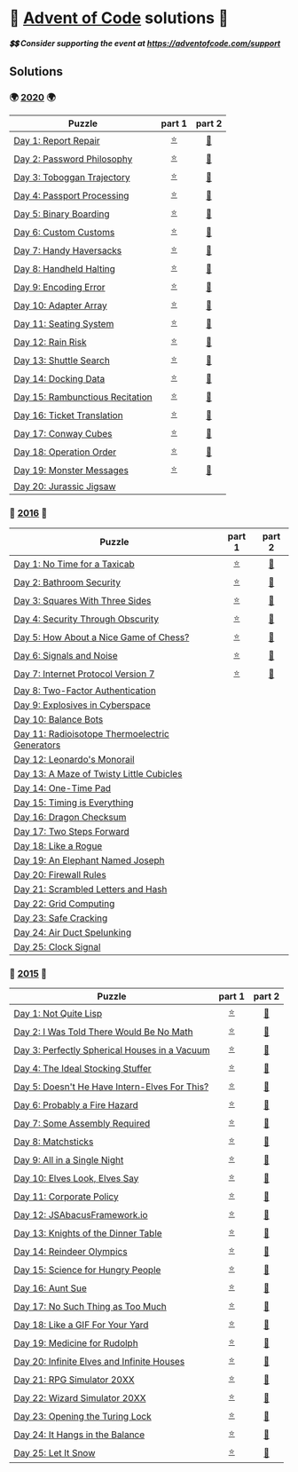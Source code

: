 # :santa: [Advent of Code](https://adventofcode.com/)  solutions :santa:
##### :heavy_dollar_sign::heavy_dollar_sign: Consider supporting the event at https://adventofcode.com/support 

## Solutions
### :earth_africa: [2020](https://adventofcode.com/2020) :earth_africa:
| Puzzle | part 1 | part 2 |
| ------ |:------:|:------:|
| [Day 1: Report Repair](https://adventofcode.com/2020/day/1)                            | [:star:](2020/day1/part1.py "code")    | [:star2:](2020/day1/part2.py "code")    |
| [Day 2: Password Philosophy](https://adventofcode.com/2020/day/2)                      | [:star:](2020/day2/part1.py "code")    | [:star2:](2020/day2/part2.py "code")    |
| [Day 3: Toboggan Trajectory](https://adventofcode.com/2020/day/3)                      | [:star:](2020/day3/part1.py "code")    | [:star2:](2020/day3/part2.py "code")    |
| [Day 4: Passport Processing](https://adventofcode.com/2020/day/4)                      | [:star:](2020/day4/part1.py "code")    | [:star2:](2020/day4/part2.py "code")    |
| [Day 5: Binary Boarding](https://adventofcode.com/2020/day/5)                          | [:star:](2020/day5/part1.py "code")    | [:star2:](2020/day5/part2.py "code")    |
| [Day 6: Custom Customs](https://adventofcode.com/2020/day/6)                           | [:star:](2020/day6/part1.py "code")    | [:star2:](2020/day6/part2.py "code")    |
| [Day 7: Handy Haversacks](https://adventofcode.com/2020/day/7)                         | [:star:](2020/day7/part1.py "code")    | [:star2:](2020/day7/part2.py "code")    |
| [Day 8: Handheld Halting](https://adventofcode.com/2020/day/8)                         | [:star:](2020/day8/part1.py "code")    | [:star2:](2020/day8/part2.py "code")    |
| [Day 9: Encoding Error](https://adventofcode.com/2020/day/9)                           | [:star:](2020/day9/part1+2.py "code")  | [:star2:](2020/day9/part1+2.py "code")  |
| [Day 10: Adapter Array](https://adventofcode.com/2020/day/10)                          | [:star:](2020/day10/part1.py "code")   | [:star2:](2020/day10/part2.py "code")   |
| [Day 11: Seating System](https://adventofcode.com/2020/day/11)                         | [:star:](2020/day11/part1.py "code")   | [:star2:](2020/day11/part2.py "code")   |
| [Day 12: Rain Risk](https://adventofcode.com/2020/day/12)                              | [:star:](2020/day12/part1.py "code")   | [:star2:](2020/day12/part2.py "code")   |
| [Day 13: Shuttle Search](https://adventofcode.com/2020/day/13)                         | [:star:](2020/day13/part1.py "code")   | [:star2:](2020/day13/part2.py "code")   |
| [Day 14: Docking Data](https://adventofcode.com/2020/day/14)                           | [:star:](2020/day14/part1.py "code")   | [:star2:](2020/day14/part2.py "code")   |
| [Day 15: Rambunctious Recitation](https://adventofcode.com/2020/day/15)                | [:star:](2020/day15/part1+2.py "code") | [:star2:](2020/day15/part1+2.py "code") |
| [Day 16: Ticket Translation](https://adventofcode.com/2020/day/16)                     | [:star:](2020/day16/part1+2.py "code") | [:star2:](2020/day16/part1+2.py "code") |
| [Day 17: Conway Cubes](https://adventofcode.com/2020/day/17)                           | [:star:](2020/day17/part1.py "code")   | [:star2:](2020/day17/part2.py "code")   |
| [Day 18: Operation Order](https://adventofcode.com/2020/day/18)                        | [:star:](2020/day18/part1.py "code")   | [:star2:](2020/day18/part2.py "code")   |
| [Day 19: Monster Messages](https://adventofcode.com/2020/day/19)                       | [:star:](2020/day19/part1.py "code")   | [:star2:](2020/day19/part2.py "code")   |
| [Day 20: Jurassic Jigsaw](https://adventofcode.com/2020/day/20)                        |  |  |

### :city_sunrise: [2016](https://adventofcode.com/2016) :city_sunrise:
| Puzzle | part 1 | part 2 |
| ------ |:------:|:------:|
| [Day 1: No Time for a Taxicab](https://adventofcode.com/2016/day/1)                    | [:star:](2016/day1/part1.py "code")   | [:star2:](2016/day1/part2.py "code")   |
| [Day 2: Bathroom Security](https://adventofcode.com/2016/day/2)                        | [:star:](2016/day2/part1.py "code")   | [:star2:](2016/day2/part2.py "code")   |
| [Day 3: Squares With Three Sides](https://adventofcode.com/2016/day/3)                 | [:star:](2016/day3/part1.py "code")   | [:star2:](2016/day3/part2.py "code")   |
| [Day 4: Security Through Obscurity](https://adventofcode.com/2016/day/4)               | [:star:](2016/day4/part1+2.py "code") | [:star2:](2016/day4/part1+2.py "code") |
| [Day 5: How About a Nice Game of Chess?](https://adventofcode.com/2016/day/5)          | [:star:](2016/day5/part1.py "code")   | [:star2:](2016/day5/part2.py "code")   |
| [Day 6: Signals and Noise](https://adventofcode.com/2016/day/6)                        | [:star:](2016/day6/part1+2.py "code") | [:star2:](2016/day6/part1+2.py "code") |
| [Day 7: Internet Protocol Version 7](https://adventofcode.com/2016/day/7)              | [:star:](2016/day7/part1.py "code")   | [:star2:](2016/day7/part2.py "code")   |
| [Day 8: Two-Factor Authentication](https://adventofcode.com/2016/day/8)                |  |  |
| [Day 9: Explosives in Cyberspace](https://adventofcode.com/2016/day/9)                 |  |  |
| [Day 10: Balance Bots](https://adventofcode.com/2016/day/10)                           |  |  |
| [Day 11: Radioisotope Thermoelectric Generators](https://adventofcode.com/2016/day/11) |  |  |
| [Day 12: Leonardo's Monorail](https://adventofcode.com/2016/day/12)                    |  |  |
| [Day 13: A Maze of Twisty Little Cubicles](https://adventofcode.com/2016/day/13)       |  |  |
| [Day 14: One-Time Pad](https://adventofcode.com/2016/day/14)                           |  |  |
| [Day 15: Timing is Everything](https://adventofcode.com/2016/day/15)                   |  |  |
| [Day 16: Dragon Checksum](https://adventofcode.com/2016/day/16)                        |  |  |
| [Day 17: Two Steps Forward](https://adventofcode.com/2016/day/17)                      |  |  |
| [Day 18: Like a Rogue](https://adventofcode.com/2016/day/18)                           |  |  |
| [Day 19: An Elephant Named Joseph](https://adventofcode.com/2016/day/19)               |  |  |
| [Day 20: Firewall Rules](https://adventofcode.com/2016/day/20)                         |  |  |
| [Day 21: Scrambled Letters and Hash](https://adventofcode.com/2016/day/21)             |  |  |
| [Day 22: Grid Computing](https://adventofcode.com/2016/day/22)                         |  |  |
| [Day 23: Safe Cracking](https://adventofcode.com/2016/day/23)                          |  |  |
| [Day 24: Air Duct Spelunking](https://adventofcode.com/2016/day/24)                    |  |  |
| [Day 25: Clock Signal](https://adventofcode.com/2016/day/25)                           |  |  |

### :christmas_tree: [2015](https://adventofcode.com/2015) :christmas_tree:
| Puzzle | part 1 | part 2 |
| ------ |:------:|:------:|
| [Day 1: Not Quite Lisp](https://adventofcode.com/2015/day/1)                           | [:star:](2015/day1/part1.py "code")    | [:star2:](2015/day1/part2.py "code")    |
| [Day 2: I Was Told There Would Be No Math](https://adventofcode.com/2015/day/2)        | [:star:](2015/day2/part1.py "code")    | [:star2:](2015/day2/part2.py "code")    |
| [Day 3: Perfectly Spherical Houses in a Vacuum](https://adventofcode.com/2015/day/3)   | [:star:](2015/day3/part1.py "code")    | [:star2:](2015/day3/part2.py "code")    |
| [Day 4: The Ideal Stocking Stuffer](https://adventofcode.com/2015/day/4)               | [:star:](2015/day4/part1.py "code")    | [:star2:](2015/day4/part2.py "code")    |
| [Day 5: Doesn't He Have Intern-Elves For This?](https://adventofcode.com/2015/day/5)   | [:star:](2015/day5/part1.py "code")    | [:star2:](2015/day5/part2.py "code")    |
| [Day 6: Probably a Fire Hazard](https://adventofcode.com/2015/day/6)                   | [:star:](2015/day6/part1.py "code")    | [:star2:](2015/day6/part2.py "code")    |
| [Day 7: Some Assembly Required](https://adventofcode.com/2015/day/7)                   | [:star:](2015/day7/part1.py "code")    | [:star2:](2015/day7/part2.py "code")    |
| [Day 8: Matchsticks](https://adventofcode.com/2015/day/8)                              | [:star:](2015/day8/part1.py "code")    | [:star2:](2015/day8/part2.py "code")    |
| [Day 9: All in a Single Night](https://adventofcode.com/2015/day/9)                    | [:star:](2015/day9/part1.py "code")    | [:star2:](2015/day9/part2.py "code")    |
| [Day 10: Elves Look, Elves Say](https://adventofcode.com/2015/day/10)                  | [:star:](2015/day10/part1+2.py "code") | [:star2:](2015/day10/part1+2.py "code") |
| [Day 11: Corporate Policy](https://adventofcode.com/2015/day/11)                       | [:star:](2015/day11/part1+2.py "code") | [:star2:](2015/day11/part1+2.py "code") |
| [Day 12: JSAbacusFramework.io](https://adventofcode.com/2015/day/12)                   | [:star:](2015/day12/part1.py "code")   | [:star2:](2015/day12/part2.py "code")   |
| [Day 13: Knights of the Dinner Table](https://adventofcode.com/2015/day/13)            | [:star:](2015/day13/part1+2.py "code") | [:star2:](2015/day13/part1+2.py "code") |
| [Day 14: Reindeer Olympics](https://adventofcode.com/2015/day/14)                      | [:star:](2015/day14/part1.py "code")   | [:star2:](2015/day14/part2.py "code")   |
| [Day 15: Science for Hungry People](https://adventofcode.com/2015/day/15)              | [:star:](2015/day15/part1.py "code")   | [:star2:](2015/day15/part2.py "code")   |
| [Day 16: Aunt Sue](https://adventofcode.com/2015/day/16)                               | [:star:](2015/day16/part1.py "code")   | [:star2:](2015/day16/part2.py "code")   |
| [Day 17: No Such Thing as Too Much](https://adventofcode.com/2015/day/17)              | [:star:](2015/day17/part1.py "code")   | [:star2:](2015/day17/part2.py "code")   |
| [Day 18: Like a GIF For Your Yard](https://adventofcode.com/2015/day/18)               | [:star:](2015/day18/part1.py "code")   | [:star2:](2015/day18/part2.py "code")   |
| [Day 19: Medicine for Rudolph](https://adventofcode.com/2015/day/19)                   | [:star:](2015/day19/part1.py "code")   | [:star2:](2015/day19/part2.py "code")   |
| [Day 20: Infinite Elves and Infinite Houses](https://adventofcode.com/2015/day/20)     | [:star:](2015/day20/part1.py "code")   | [:star2:](2015/day20/part2.py "code")   |
| [Day 21: RPG Simulator 20XX](https://adventofcode.com/2015/day/21)                     | [:star:](2015/day21/part1.py "code")   | [:star2:](2015/day21/part2.py "code")   |
| [Day 22: Wizard Simulator 20XX](https://adventofcode.com/2015/day/22)                  | [:star:](2015/day22/part1+2.py "code") | [:star2:](2015/day22/part1+2.py "code") |
| [Day 23: Opening the Turing Lock](https://adventofcode.com/2015/day/23)                | [:star:](2015/day23/part1+2.py "code") | [:star2:](2015/day23/part1+2.py "code") |
| [Day 24: It Hangs in the Balance](https://adventofcode.com/2015/day/24)                | [:star:](2015/day24/part1+2.py "code") | [:star2:](2015/day24/part1+2.py "code") |
| [Day 25: Let It Snow](https://adventofcode.com/2015/day/25)                            | [:star:](2015/day25/part1+2.py "code") | [:star2:](2015/day25/part1+2.py "code") |
